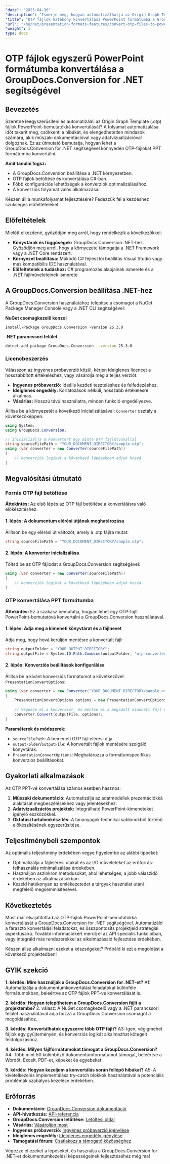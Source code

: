 ```yaml
---
"date": "2025-04-30"
"description": "Ismerje meg, hogyan automatizálhatja az Origin Graph Template (.otp) fájlok PowerPoint-bemutatókká konvertálását a GroupDocs.Conversion for .NET segítségével. Egyszerűsítse munkafolyamatait ezzel az átfogó útmutatóval."
"title": "OTP fájlok hatékony konvertálása PowerPoint formátumba a GroupDocs.Conversion for .NET segítségével"
"url": "/hu/net/presentation-formats-features/convert-otp-files-to-powerpoint-groupdocs-conversion/"
"weight": 1
type: docs
---
```

# OTP fájlok egyszerű PowerPoint formátumba konvertálása a GroupDocs.Conversion for .NET segítségével

## Bevezetés

Szeretné leegyszerűsíteni és automatizálni az Origin Graph Template (.otp) fájlok PowerPoint-bemutatókká konvertálását? A folyamat automatizálása időt takarít meg, csökkenti a hibákat, és elengedhetetlen mindazok számára, akik műszaki dokumentációval vagy adatvizualizációval dolgoznak. Ez az útmutató bemutatja, hogyan lehet a GroupDocs.Conversion for .NET segítségével könnyedén OTP-fájlokat PPT formátumba konvertálni.

**Amit tanulni fogsz:**
- A GroupDocs.Conversion beállítása a .NET környezetben.
- OTP fájlok betöltése és konvertálása C#-ban.
- Főbb konfigurációs lehetőségek a konverziók optimalizálásához.
- A konverziós folyamat valós alkalmazásai.

Készen áll a munkafolyamat fejlesztésére? Fedezzük fel a kezdéshez szükséges előfeltételeket.

## Előfeltételek

Mielőtt elkezdené, győződjön meg arról, hogy rendelkezik a következőkkel:
- **Könyvtárak és függőségek:** GroupDocs.Conversion .NET-hez. Győződjön meg arról, hogy a környezete támogatja a .NET Framework vagy a .NET Core rendszert.
- **Környezet beállítása:** Működő C# fejlesztői beállítás Visual Studio vagy más kompatibilis IDE használatával.
- **Előfeltételek a tudáshoz:** C# programozás alapjainak ismerete és a .NET fájlműveleteinek ismerete.

## A GroupDocs.Conversion beállítása .NET-hez

A GroupDocs.Conversion használatához telepítse a csomagot a NuGet Package Manager Console vagy a .NET CLI segítségével:

**NuGet csomagkezelő konzol**
```shell
Install-Package GroupDocs.Conversion -Version 25.3.0
```

**\.NET parancssori felület**
```bash
dotnet add package GroupDocs.Conversion --version 25.3.0
```

### Licencbeszerzés

Válasszon az ingyenes próbaverzió közül, kérjen ideiglenes licencet a hosszabbított értékeléshez, vagy vásárolja meg a teljes verziót:
- **Ingyenes próbaverzió:** Ideális kezdeti teszteléshez és felfedezéshez.
- **Ideiglenes engedély:** Korlátozások nélküli, hosszabb értékelésre alkalmas.
- **Vásárlás:** Hosszú távú használatra, minden funkció engedélyezve.

Állítsa be a környezetét a következő inicializálásával: `Converter` osztály a következőképpen:

```csharp
using System;
using GroupDocs.Conversion;

// Inicializálja a konvertert egy minta OTP fájlútvonallal
string sourceFilePath = "YOUR_DOCUMENT_DIRECTORY/sample.otp";
using (var converter = new Converter(sourceFilePath))
{
    // konverziós logikát a következő lépésekben adjuk hozzá.
}
```

## Megvalósítási útmutató

### Forrás OTP fájl betöltése

**Áttekintés:**
Az első lépés az OTP fájl betöltése a konvertálásra való előkészítéshez.

#### 1. lépés: A dokumentum elérési útjának meghatározása

Állítson be egy elérési út változót, amely a .otp fájlra mutat:

```csharp
string sourceFilePath = "YOUR_DOCUMENT_DIRECTORY/sample.otp";
```

#### 2. lépés: A konverter inicializálása

Töltsd be az OTP fájlodat a GroupDocs.Conversion segítségével:

```csharp
using (var converter = new Converter(sourceFilePath))
{
    // konverziós logikát a következő lépésekben adjuk hozzá.
}
```

### OTP konvertálása PPT formátumba

**Áttekintés:**
Ez a szakasz bemutatja, hogyan lehet egy OTP-fájlt PowerPoint-bemutatóvá konvertálni a GroupDocs.Conversion használatával.

#### 1. lépés: Adja meg a kimeneti könyvtárat és a fájlnevet

Adja meg, hogy hová kerüljön mentésre a konvertált fájl:

```csharp
string outputFolder = "YOUR_OUTPUT_DIRECTORY";
string outputFile = System.IO.Path.Combine(outputFolder, "otp-converted-to.ppt");
```

#### 2. lépés: Konverziós beállítások konfigurálása

Állítsa be a kívánt konverziós formátumot a következővel: `PresentationConvertOptions`:

```csharp
using (var converter = new Converter("YOUR_DOCUMENT_DIRECTORY/sample.otp"))
{
    PresentationConvertOptions options = new PresentationConvertOptions { Format = GroupDocs.Conversion.FileTypes.PresentationFileType.Ppt };
    
    // Végezze el a konverziót, és mentse el a megadott kimeneti fájl elérési útjára
    converter.Convert(outputFile, options);
}
```

**Paraméterek és módszerek:**
- `sourceFilePath`: A bemeneti OTP fájl elérési útja.
- `outputFolder`/`outputFile`: A konvertált fájlok mentésére szolgáló könyvtárak.
- `PresentationConvertOptions`: Meghatározza a formátumspecifikus konverziós beállításokat.

## Gyakorlati alkalmazások

Az OTP PPT-vé konvertálása számos esetben hasznos:
1. **Műszaki dokumentáció:** Automatizálja az adatmodellek prezentációkká alakítását megbeszélésekhez vagy jelentésekhez.
2. **Adatvizualizációs projektek:** Integrálható PowerPoint-kimeneteket igénylő eszközökkel.
3. **Oktatási tartalomkészítés:** A tananyagok technikai sablonokból történő előkészítésének egyszerűsítése.

## Teljesítménybeli szempontok

Az optimális teljesítmény érdekében vegye figyelembe az alábbi tippeket:
- Optimalizálja a fájlelérési utakat és az I/O műveleteket az erőforrás-felhasználás minimalizálása érdekében.
- Használjon aszinkron metódusokat, ahol lehetséges, a jobb válaszidő érdekében az alkalmazásokban.
- Kezeld hatékonyan az emlékezetedet a tárgyak használat utáni megfelelő megsemmisítésével.

## Következtetés

Most már elsajátítottad az OTP-fájlok PowerPoint-bemutatókká konvertálását a GroupDocs.Conversion for .NET segítségével. Automatizáld a fárasztó konvertálási feladatokat, és összpontosíts projektjeid stratégiai aspektusaira. További információkért merülj el az API speciális funkcióiban, vagy integráld más rendszerekkel az alkalmazásaid fejlesztése érdekében.

Készen állsz alkalmazni ezeket a készségeket? Próbáld ki ezt a megoldást a következő projektedben!

## GYIK szekció

**1. kérdés: Mire használják a GroupDocs.Conversion for .NET-et?**
A1: Automatizálja a dokumentumkonvertálási feladatokat különféle formátumokban, beleértve az OTP fájlok PPT-vé konvertálását is.

**2. kérdés: Hogyan telepíthetem a GroupDocs.Conversion fájlt a projektembe?**
2. válasz: A NuGet csomagkezelő vagy a .NET parancssori felület használatával adja hozzá a GroupDocs.Conversion csomagot a megoldásához.

**3. kérdés: Konvertálhatok egyszerre több OTP fájlt?**
A3: Igen, végigmehet fájlok egy gyűjteményén, és konverziós logikát alkalmazhat kötegelt feldolgozáshoz.

**4. kérdés: Milyen fájlformátumokat támogat a GroupDocs.Conversion?**
A4: Több mint 50 különböző dokumentumformátumot támogat, beleértve a Wordöt, Excelt, PDF-et, képeket és egyebeket.

**5. kérdés: Hogyan kezeljem a konvertálás során fellépő hibákat?**
A5: A kivételkezelés implementálása try-catch blokkok használatával a potenciális problémák szabályos kezelése érdekében.

## Erőforrás
- **Dokumentáció:** [GroupDocs.Conversion dokumentáció](https://docs.groupdocs.com/conversion/net/)
- **API-hivatkozás:** [API-referencia](https://reference.groupdocs.com/conversion/net/)
- **GroupDocs.Conversion letöltése:** [Letöltési oldal](https://releases.groupdocs.com/conversion/net/)
- **Vásárlás:** [Vásároljon most](https://purchase.groupdocs.com/buy)
- **Ingyenes próbaverzió:** [Ingyenes próbaverzió igénylése](https://releases.groupdocs.com/conversion/net/)
- **Ideiglenes engedély:** [Ideiglenes engedély igénylése](https://purchase.groupdocs.com/temporary-license/)
- **Támogatási fórum:** [Csatlakozz a támogató közösséghez](https://forum.groupdocs.com/c/conversion/10)

Végezze el ezeket a lépéseket, és használja a GroupDocs.Conversion for .NET-et dokumentumkezelési képességeinek fejlesztéséhez még ma!